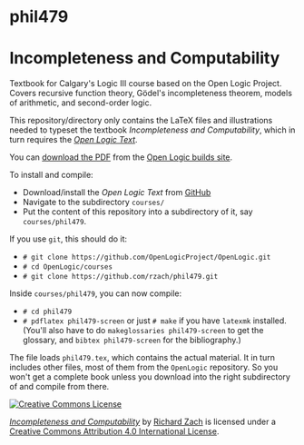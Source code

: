 # phil479
# Incompleteness and Computability

Textbook for Calgary's Logic III course based on the Open Logic
Project.  Covers recursive function theory, Gödel's incompleteness
theorem, models of arithmetic, and second-order logic.

This repository/directory only contains the LaTeX files and
illustrations needed to typeset the textbook _Incompleteness
and Computability_, which in turn requires the _[Open Logic
Text](http://github.com/OpenLogicProject/OpenLogic/)_.

You can [download the
PDF](http://builds.openlogicproject.org/courses/phil479/phil479-screen.pdf)
from the [Open Logic builds
site](http://builds.openlogicproject.org/).

To install and compile:

- Download/install the _Open Logic Text_ from
  [GitHub](http://github.com/OpenLogicProject/OpenLogic/)
- Navigate to the subdirectory `courses/`
- Put the content of this repository into a subdirectory of it, say
  `courses/phil479`.

If you use `git`, this should do it:

- `# git clone https://github.com/OpenLogicProject/OpenLogic.git`
- `# cd OpenLogic/courses`
- `# git clone https://github.com/rzach/phil479.git`

Inside `courses/phil479`, you can now compile:

- `# cd phil479`
- `# pdflatex phil479-screen` or just `# make` if you have `latexmk`
  installed. (You'll also have to do `makeglossaries phil479-screen`
  to get the glossary, and `bibtex phil479-screen` for the
  bibliography.)

The file loads `phil479.tex`, which contains the actual material. It
in turn includes other files, most of them from the `OpenLogic`
repository. So you won't get a complete book unless you download into
the right subdirectory of and compile from there.

[![Creative Commons License](http://mirrors.creativecommons.org/presskit/buttons/88x31/png/by.png)](http://creativecommons.org/licenses/by/4.0/) 

_[Incompleteness and
Computability](https://github.com/rzach/phil479/)_ by [Richard
Zach](http://richardzach.org/) is licensed under a [Creative Commons
Attribution 4.0 International
License](http://creativecommons.org/licenses/by/4.0/).

